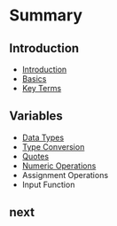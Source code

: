 # Summary

## Introduction

* [Introduction](README.md)
* [Basics](chapter1.md)
* [Key Terms](key-terms.md)

## Variables

* [Data Types](variables.md)
* [Type Conversion ](type-conversion.md)
* [Quotes](quotes.md)
* [Numeric Operations   ](numeric-operations.md)
* Assignment Operations  
* Input Function   

## next

